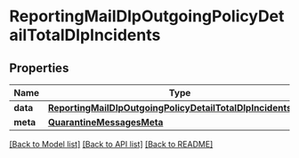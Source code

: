 # ReportingMailDlpOutgoingPolicyDetailTotalDlpIncidents

## Properties
Name | Type | Description | Notes
------------ | ------------- | ------------- | -------------
**data** | [**ReportingMailDlpOutgoingPolicyDetailTotalDlpIncidentsData**](ReportingMailDlpOutgoingPolicyDetailTotalDlpIncidentsData.md) |  | [optional] 
**meta** | [**QuarantineMessagesMeta**](QuarantineMessagesMeta.md) |  | [optional] 

[[Back to Model list]](../README.md#documentation-for-models) [[Back to API list]](../README.md#documentation-for-api-endpoints) [[Back to README]](../README.md)

